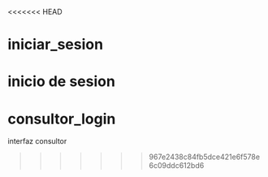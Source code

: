<<<<<<< HEAD
# iniciar_sesion
inicio de sesion
=======
# consultor_login
interfaz consultor
>>>>>>> 967e2438c84fb5dce421e6f578e6c09ddc612bd6
